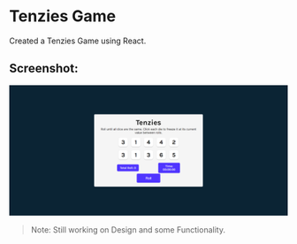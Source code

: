 # Tenzies Game

Created a Tenzies Game using React.

## Screenshot:

![](./public/Tenzies-Game.png)

> Note: Still working on Design and some Functionality.
